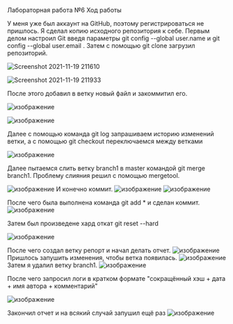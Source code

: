 Лабораторная работа №6
Ход работы

У меня уже был аккаунт на GitHub, поэтому регистрироваться не пришлось. Я сделал копию исходного репозитория к себе. Первым делом настроил Git введя параметры git config --global user.name <username> и git config --global user.email <email>. Затем с помощью git clone <url> загрузил репозиторий.
  
![Screenshot 2021-11-19 211610](https://user-images.githubusercontent.com/71555809/142687529-e20973a8-d9f3-47b0-a2ca-1ff1d23c87af.png)

![Screenshot 2021-11-19 211933](https://user-images.githubusercontent.com/71555809/142687575-6e63dd7e-9b0d-460f-b277-4f37e3ee8bee.png)


После этого добавил в ветку новый файл и закоммитил его.
  
![изображение](https://user-images.githubusercontent.com/71555809/142687845-a04a0a3a-d9fe-4623-97f1-4df38f3829f0.png)

![изображение](https://user-images.githubusercontent.com/71555809/142687865-647bd1b5-e5e7-4cbb-86ef-0fb6eda6a257.png)

Далее с помощью команда git log запрашиваем историю изменений ветки, а с помощью git checkout <name> переключаемся между ветками

![изображение](https://user-images.githubusercontent.com/71555809/142687917-a21b694e-8a0b-40fd-a22b-0bcb2bf78e02.png)

Далее пытаемся слить ветку branch1 в master командой git merge branch1. Проблему слияния решил с помощью mergetool.
  
![изображение](https://user-images.githubusercontent.com/71555809/142688171-4026153a-5198-460d-bcbd-f7dec1c6333f.png)
И конечно коммит.
![изображение](https://user-images.githubusercontent.com/71555809/142688213-2a42edf4-715b-4273-88be-832cb88cc564.png)
  ![изображение](https://user-images.githubusercontent.com/71555809/142688284-464a4174-f88a-4c26-a772-ee0d1e49062e.png)


  После чего была выполнена команда git add * и сделан коммит. 
  ![изображение](https://user-images.githubusercontent.com/71555809/142688359-f1ec7189-9430-4875-88f8-e9cc0c450a71.png)


Затем был произведене хард откат git reset --hard <name>

![изображение](https://user-images.githubusercontent.com/71555809/142688383-9db557d3-8fb2-4afd-b02f-7f57bd248311.png)



После чего создал ветку репорт и начал делать отчет.
  ![изображение](https://user-images.githubusercontent.com/71555809/142688587-dc434b7d-f5f7-4d86-8e0e-3e2f62a79d87.png)
Пришлось запушить изменения, чтобы ветка появилась.
  ![изображение](https://user-images.githubusercontent.com/71555809/142688682-c82509ec-a03f-43ae-93e8-3fef7a614fb3.png)
Затем я удалил ветку branch1.
  ![изображение](https://user-images.githubusercontent.com/71555809/142688779-5e0e936a-6374-4024-9744-446d7e5b3de8.png)


После чего запросил логи в кратком формате "сокращённый хэш + дата + имя автора + комментарий"

![изображение](https://user-images.githubusercontent.com/71555809/142688842-69d8f478-89b0-4ef5-bb62-3cf2fbf7e808.png)

Закончил отчет и на всякий случай запушил ещё раз
  ![изображение](https://user-images.githubusercontent.com/71555809/142688983-dcfada3f-ce4e-4ff0-aa1f-f55bf1ba8a98.png)
